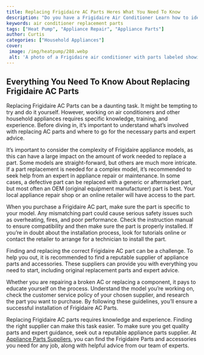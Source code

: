 ```yaml
---
title: Replacing Frigidaire AC Parts Heres What You Need To Know
description: "Do you have a Frigidaire Air Conditioner Learn how to identify and replace the different parts of your AC system so you can keep it working properly"
keywords: air conditioner replacement parts
tags: ["Heat Pump", "Appliance Repair", "Appliance Parts"]
author: Curtis
categories: ["Household Appliances"]
cover: 
 image: /img/heatpump/288.webp
 alt: 'A photo of a Frigidaire air conditioner with parts labeled showing potential replacement parts'
---
```

## Everything You Need To Know About Replacing Frigidaire AC Parts 
Replacing Frigidaire AC Parts can be a daunting task. It might be tempting to try and do it yourself. However, working on air conditioners and other household appliances requires specific knowledge, training, and experience. Before diving in, it’s important to understand what’s involved with replacing AC parts and where to go for the necessary parts and expert advice. 

It’s important to consider the complexity of Frigidaire appliance models, as this can have a large impact on the amount of work needed to replace a part. Some models are straight-forward, but others are much more intricate. If a part replacement is needed for a complex model, it’s recommended to seek help from an expert in appliance repair or maintenance. In some cases, a defective part can be replaced with a generic or aftermarket part, but most often an OEM (original equipment manufacturer) part is best. Your local appliance repair shop or an online retailer will have access to the part.

When you purchase a Frigidaire AC part, make sure the part is specific to your model. Any mismatching part could cause serious safety issues such as overheating, fires, and poor performance. Check the instruction manual to ensure compatibility and then make sure the part is properly installed. If you’re in doubt about the installation process, look for tutorials online or contact the retailer to arrange for a technician to install the part. 

Finding and replacing the correct Frigidaire AC part can be a challenge. To help you out, it is recommended to find a reputable supplier of appliance parts and accessories. These suppliers can provide you with everything you need to start, including original replacement parts and expert advice.

Whether you are repairing a broken AC or replacing a component, it pays to educate yourself on the process. Understand the model you’re working on, check the customer service policy of your chosen supplier, and research the part you want to purchase. By following these guidelines, you’ll ensure a successful installation of Frigidaire AC Parts.

Replacing Frigidaire AC parts requires knowledge and experience. Finding the right supplier can make this task easier. To make sure you get quality parts and expert guidance, seek out a reputable appliance parts supplier. At [Appliance Parts Suppliers](.pages/appliance-parts-suppliers/), you can find the Frigidaire Parts and accessories you need for any job, along with helpful advice from our team of experts.

